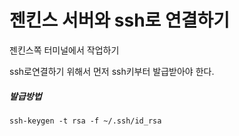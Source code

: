 # 젠킨스 서버와 ssh로 연결하기

젠킨스쪽 터미널에서 작업하기

ssh로연결하기 위해서 먼저 ssh키부터 발급받아야 한다.

##### 발급방법

```
ssh-keygen -t rsa -f ~/.ssh/id_rsa
```
